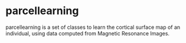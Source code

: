 # parcellearning

parcellearning is a set of classes to learn the cortical surface map of an individual, using data computed from Magnetic Resonance Images.
